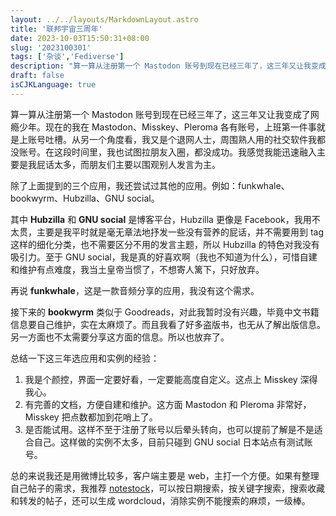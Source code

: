 ```yaml
---
layout: ../../layouts/MarkdownLayout.astro
title: '联邦宇宙三周年'
date: 2023-10-03T15:50:31+08:00
slug: '2023100301'
tags: ['杂谈','Fediverse']
description: "算一算从注册第一个 Mastodon 账号到现在已经三年了，这三年又让我变成了网瘾少年。"
draft: false
isCJKLanguage: true
---
```

算一算从注册第一个 Mastodon 账号到现在已经三年了，这三年又让我变成了网瘾少年。现在的我在 Mastodon、Misskey、Pleroma 各有账号，上班第一件事就是上账号吐槽。从另一个角度看，我又是个退网人士，周围熟人用的社交软件我都没账号。在这段时间里，我也试图拉朋友入圈，都没成功。我感觉我能迅速融入主要是我屁话太多，而朋友们主要以围观别人发言为主。

除了上面提到的三个应用，我还尝试过其他的应用。例如：funkwhale、bookwyrm、Hubzilla、GNU social。

其中 **Hubzilla** 和 **GNU social** 是博客平台，Hubzilla 更像是 Facebook，我用不太贯，主要是我平时就是毫无章法地抒发一些没有营养的屁话，并不需要用到 tag 这样的细化分类，也不需要区分不用的发言主题，所以 Hubzilla 的特色对我没有吸引力。至于 GNU social，我是真的好喜欢啊（我也不知道为什么），可惜自建和维护有点难度，我当土皇帝当惯了，不想寄人篱下，只好放弃。

再说 **funkwhale**，这是一款音频分享的应用，我没有这个需求。

接下来的 **bookwyrm** 类似于 Goodreads，对此我暂时没有兴趣，毕竟中文书籍信息要自己维护，实在太麻烦了。而且我看了好多盗版书，也无从了解出版信息。另一方面也不太需要分享这方面的信息。所以也放弃了。

总结一下这三年选应用和实例的经验：

1. 我是个颜控，界面一定要好看，一定要能高度自定义。这点上 Misskey 深得我心。
2. 有完善的文档，方便自建和维护。这方面 Mastodon 和 Pleroma 非常好，Misskey 把点数都加到花哨上了。
3. 是否能试用。这样不至于注册了账号以后晕头转向，也可以提前了解是不是适合自己。这样做的实例不太多，目前只碰到 GNU social 日本站点有测试账号。

总的来说我还是用微博比较多，客户端主要是 web，主打一个方便。如果有整理自己帖子的需求，我推荐 [notestock](https://notestock.osa-p.net/)，可以按日期搜索，按关键字搜索，搜索收藏和转发的帖子，还可以生成 wordcloud，消除实例不能搜索的麻烦，一级棒。
